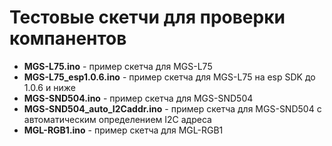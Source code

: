 # Тестовые скетчи для проверки компанентов

- **MGS-L75.ino** - пример скетча для MGS-L75
- **MGS-L75_esp1.0.6.ino** - пример скетча для MGS-L75 на esp SDK до 1.0.6 и ниже
- **MGS-SND504.ino** - пример скетча для MGS-SND504
- **MGS-SND504_auto_I2Caddr.ino** - пример скетча для MGS-SND504  c автоматическим определением I2C адреса
- **MGL-RGB1.ino** - пример скетча для MGL-RGB1
